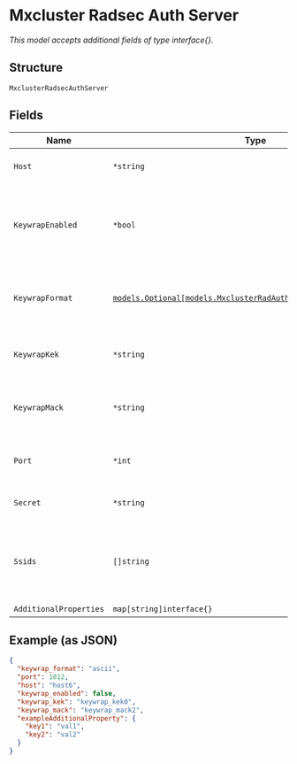 
# Mxcluster Radsec Auth Server

*This model accepts additional fields of type interface{}.*

## Structure

`MxclusterRadsecAuthServer`

## Fields

| Name | Type | Tags | Description |
|  --- | --- | --- | --- |
| `Host` | `*string` | Optional | ip / hostname of RADIUS server |
| `KeywrapEnabled` | `*bool` | Optional | if used for Mist APs, enable keywrap algorithm. Default is false |
| `KeywrapFormat` | [`models.Optional[models.MxclusterRadAuthServerKeywrapFormatEnum]`](../../doc/models/mxcluster-rad-auth-server-keywrap-format-enum.md) | Optional | if used for Mist APs. enum: `ascii`, `hex`<br>**Default**: `"ascii"` |
| `KeywrapKek` | `*string` | Optional | if used for Mist APs, encryption key |
| `KeywrapMack` | `*string` | Optional | if used for Mist APs, Message Authentication Code Key |
| `Port` | `*int` | Optional | Auth port of RADIUS server<br>**Default**: `1812` |
| `Secret` | `*string` | Optional | secret of RADIUS server |
| `Ssids` | `[]string` | Optional | list of ssids that will use this server if match_ssid is true and match is found |
| `AdditionalProperties` | `map[string]interface{}` | Optional | - |

## Example (as JSON)

```json
{
  "keywrap_format": "ascii",
  "port": 1812,
  "host": "host6",
  "keywrap_enabled": false,
  "keywrap_kek": "keywrap_kek0",
  "keywrap_mack": "keywrap_mack2",
  "exampleAdditionalProperty": {
    "key1": "val1",
    "key2": "val2"
  }
}
```


